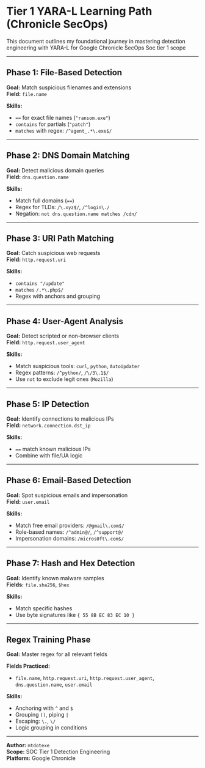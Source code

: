 # Tier 1 YARA-L Learning Path (Chronicle SecOps)

This document outlines my foundational journey in mastering detection engineering with YARA-L for Google Chronicle SecOps Soc tier 1 scope

---

## Phase 1: File-Based Detection

**Goal:** Match suspicious filenames and extensions  
**Field:** `file.name`  

**Skills:**
- `==` for exact file names (`"ransom.exe"`)
- `contains` for partials (`"patch"`)
- `matches` with regex: `/^agent_.*\.exe$/`

---

## Phase 2: DNS Domain Matching

**Goal:** Detect malicious domain queries  
**Field:** `dns.question.name`  

**Skills:**
- Match full domains (`==`)
- Regex for TLDs: `/\.xyz$/`, `/^login\./`
- Negation: `not dns.question.name matches /cdn/`

---

## Phase 3: URI Path Matching

**Goal:** Catch suspicious web requests  
**Field:** `http.request.uri`  

**Skills:**
- `contains "/update"`
- `matches` `/.*\.php$/`
- Regex with anchors and grouping

---

## Phase 4: User-Agent Analysis

**Goal:** Detect scripted or non-browser clients  
**Field:** `http.request.user_agent`  

**Skills:**
- Match suspicious tools: `curl`, `python`, `AutoUpdater`
- Regex patterns: `/^python/`, `/\/3\.1$/`
- Use `not` to exclude legit ones (`Mozilla`)

---

## Phase 5: IP Detection

**Goal:** Identify connections to malicious IPs  
**Field:** `network.connection.dst_ip`  

**Skills:**
- `==` match known malicious IPs
- Combine with file/UA logic

---

## Phase 6: Email-Based Detection

**Goal:** Spot suspicious emails and impersonation  
**Field:** `user.email`  

**Skills:**
- Match free email providers: `/@gmail\.com$/`
- Role-based names: `/^admin@/`, `/^support@/`
- Impersonation domains: `/micros0ft\.com$/`

---

## Phase 7: Hash and Hex Detection

**Goal:** Identify known malware samples  
**Fields:** `file.sha256`, `$hex`  

**Skills:**
- Match specific hashes
- Use byte signatures like `{ 55 8B EC 83 EC 10 }`

---

## Regex Training Phase

**Goal:** Master regex for all relevant fields  

**Fields Practiced:**  
- `file.name`, `http.request.uri`, `http.request.user_agent`, `dns.question.name`, `user.email`

**Skills:**
- Anchoring with `^` and `$`
- Grouping `()`, piping `|`
- Escaping: `\.`, `\/`
- Logic grouping in conditions

---

**Author:** `mtdotexe`  
**Scope:** SOC Tier 1 Detection Engineering  
**Platform:** Google Chronicle  

